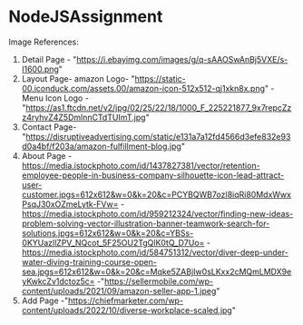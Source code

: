 # NodeJSAssignment
Image References:
1. Detail Page - "https://i.ebayimg.com/images/g/q-sAAOSwAnBj5VXE/s-l1600.png"
2. Layout Page- amazon Logo- "https://static-00.iconduck.com/assets.00/amazon-icon-512x512-qj1xkn8x.png"
          - Menu Icon Logo -"https://as1.ftcdn.net/v2/jpg/02/25/22/18/1000_F_225221877_9x7repcZzz4ryhvZ4Z5DmlnnCTdTUImT.jpg"
3. Contact Page- "https://disruptiveadvertising.com/static/e131a7a12fd4566d3efe832e93d0a4bf/f203a/amazon-fulfillment-blog.jpg"
4. About Page -https://media.istockphoto.com/id/1437827381/vector/retention-employee-people-in-business-company-silhouette-icon-lead-attract-user-customer.jpgs=612x612&w=0&k=20&c=PCYBQWB7ozI8iqRi80MdxWwxPsqJ30xOZmeLytk-FVw=
          -https://media.istockphoto.com/id/959212324/vector/finding-new-ideas-problem-solving-vector-illustration-banner-teamwork-search-for-solutions.jpgs=612x612&w=0&k=20&c=YBSs-0KYUazllZPV_NQcot_5F25OU2TgQlK0tQ_D7Uo=
          -https://media.istockphoto.com/id/584751312/vector/diver-deep-under-water-diving-training-course-open-sea.jpgs=612x612&w=0&k=20&c=Mqke5ZABjIw0sLKxx2cMQmLMDX9eyKwkcZv1dctoz5c=
          -"https://sellermobile.com/wp-content/uploads/2021/09/amazon-seller-app-1.jpeg"
5. Add Page -"https://chiefmarketer.com/wp-content/uploads/2022/10/diverse-workplace-scaled.jpg"

